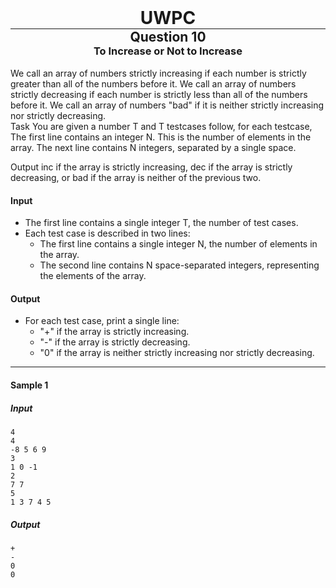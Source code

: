 <div align="center" >
    <h1 style="margin:0px"> UWPC </h1>
    <hr style="margin:0px">
    <h2 style="margin:0px"> Question 10 </h2>
    <h3 style="margin:0px"> To Increase or Not to Increase </h3>
</div>
<br>
We call an array of numbers strictly increasing if each number is strictly greater than all of the numbers before it.
We call an array of numbers strictly decreasing if each number is strictly less than all of the numbers before it.
We call an array of numbers "bad" if it is neither strictly increasing nor strictly decreasing.

<br>
Task
You are given a number T and T testcases follow, for each testcase,
The first line contains an integer N. This is the number of elements in the array.
The next line contains N integers, separated by a single space.
<br>

Output inc if the array is strictly increasing, dec if the array is strictly decreasing, or bad if the array is neither of the previous two.

#### Input
 - The first line contains a single integer T, the number of test cases.
 - Each test case is described in two lines:
   - The first line contains a single integer N, the number of elements in the array.
   - The second line contains N space-separated integers, representing the elements of the array.

#### Output
 - For each test case, print a single line:
   - "+" if the array is strictly increasing.
   - "-" if the array is strictly decreasing.
   - "0" if the array is neither strictly increasing nor strictly decreasing.

<hr>

#### Sample 1
##### Input
```
4
4
-8 5 6 9
3
1 0 -1
2
7 7
5
1 3 7 4 5

```
##### Output
```
+
-
0
0
```
